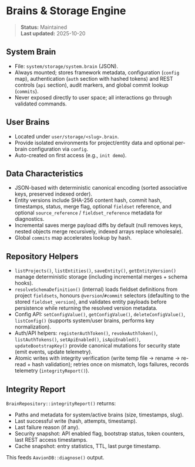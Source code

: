 # Brains & Storage Engine

> **Status:** Maintained  
> **Last updated:** 2025-10-20

## System Brain
- File: `system/storage/system.brain` (JSON).  
- Always mounted; stores framework metadata, configuration (`config` map), authentication (`auth` section with hashed tokens) and REST controls (`api` section), audit markers, and global commit lookup (`commits`).  
- Never exposed directly to user space; all interactions go through validated commands.

## User Brains
- Located under `user/storage/<slug>.brain`.  
- Provide isolated environments for project/entity data and optional per-brain configuration via `config`.  
- Auto-created on first access (e.g., `init demo`).

## Data Characteristics
- JSON-based with deterministic canonical encoding (sorted associative keys, preserved indexed order).  
- Entity versions include SHA-256 content hash, commit hash, timestamps, status, merge flag, optional `fieldset` reference, and optional `source_reference` / `fieldset_reference` metadata for diagnostics.  
- Incremental saves merge payload diffs by default (null removes keys, nested objects merge recursively, indexed arrays replace wholesale).  
- Global `commits` map accelerates lookup by hash.

## Repository Helpers
- `listProjects()`, `listEntities()`, `saveEntity()`, `getEntityVersion()` manage deterministic storage (including incremental merges + schema hooks).  
- `resolveSchemaDefinition()` (internal) loads fieldset definitions from project `fieldsets`, honours `@version`/`#commit` selectors (defaulting to the stored `fieldset_version`), and validates entity payloads before persistence while returning the resolved version metadata.  
- Config API: `setConfigValue()`, `getConfigValue()`, `deleteConfigValue()`, `listConfig()` (supports system/user brains, performs key normalization).  
- Auth/API helpers: `registerAuthToken()`, `revokeAuthToken()`, `listAuthTokens()`, `setApiEnabled()`, `isApiEnabled()`, `updateBootstrapKey()` provide canonical mutations for security state (emit events, update telemetry).  
- Atomic writes with integrity verification (write temp file → rename → re-read + hash validation); retries once on mismatch, logs failures, records telemetry (`integrityReport()`).

## Integrity Report
`BrainRepository::integrityReport()` returns:
- Paths and metadata for system/active brains (size, timestamps, slug).  
- Last successful write (hash, attempts, timestamp).  
- Last failure reason (if any).  
- Security snapshot: API enabled flag, bootstrap status, token counters, last REST access timestamps.  
- Cache snapshot: entry statistics, TTL, last purge timestamp.

This feeds `AavionDB::diagnose()` output.
